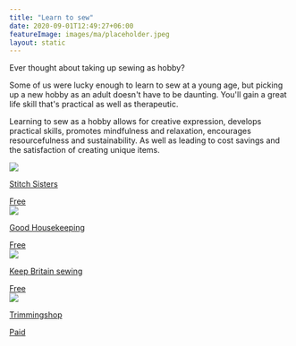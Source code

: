```yaml
---
title: "Learn to sew"
date: 2020-09-01T12:49:27+06:00
featureImage: images/ma/placeholder.jpeg
layout: static
---
```


Ever thought about taking up sewing as hobby?

Some of us were lucky enough to learn to sew at a young age, but picking up a new hobby as an adult doesn't have to be daunting. You'll gain a great life skill that's practical as well as therapeutic.

Learning to sew as a hobby allows for creative expression, develops practical skills, promotes mindfulness and relaxation, encourages resourcefulness and sustainability. As well as leading to cost savings and the satisfaction of creating unique items.

<a class="ma-link" href="https://www.thestitchsisters.co.uk/blog/why-you-should-learn-to-sew/"><div class="ma-card"><div class="ma-icon"><img src ="/images/icon-check.png"/></div><div class="ma-name"><p>Stitch Sisters</p></div><div class="ma-paid-text"><span>Free</span></div></div></a><a class="ma-link" href="https://www.youtube.com/watch?v=rnTwT-ifLkU"><div class="ma-card"><div class="ma-icon"><img src ="/images/icon-check.png"/></div><div class="ma-name"><p>Good Housekeeping</p></div><div class="ma-paid-text"><span>Free</span></div></div></a><a class="ma-link" href="https://www.keepbritainsewing.com/sewing-groups"><div class="ma-card"><div class="ma-icon"><img src ="/images/icon-check.png"/></div><div class="ma-name"><p>Keep Britain sewing</p></div><div class="ma-paid-text"><span>Free</span></div></div></a><a class="ma-link" href="https://www.awin1.com/cread.php?awinmid=44013&awinaffid=1198638&ued=https%3A%2F%2Ftrimmingshop.co.uk%2F"><div class="ma-card"><div class="ma-icon"><img src ="/images/icon-pound.png"/></div><div class="ma-name"><p>Trimmingshop</p></div><div class="ma-paid-text"><span>Paid</span></div></div></a>  

<br/><br/>






